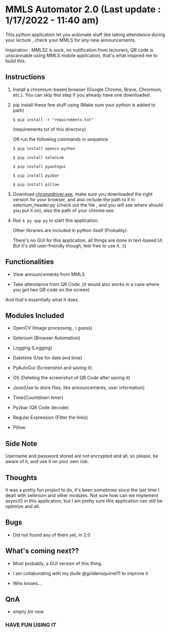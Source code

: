 # MMLS Automator 2.0 (Last update : 1/17/2022 - 11:40 am)

This python application let you automate stuff like taking attendance during your lecture , check your MMLS for any new announcements.

Inspiration : MMLS2 is suck, no notification from lecturers, QR code is unscannable using MMLS mobile application, that's what inspired me to build this.

## Instructions

1. Install a chromium-based browser (Google Chrome, Brave, Chromium, etc.). You can skip this step if you already have one downloaded.

2. pip install these few stuff using (Make sure your python is added to path)

    `$ pip install -r "requirements.txt"`

    (requirements.txt of this directory)

    OR run the following commands in sequence

    `$ pip install opencv-python`

    `$ pip install selenium`

    `$ pip install pyautogui`

    `$ pip install pyzbar`

    `$ pip install pillow`

3. Download [chromedriver.exe](https://chromedriver.chromium.org/downloads), make sure you downloaded the right version for your browser, and also include the path to it in selenium_header.py (check out the file , and you will see where should you put it on), also the path of your chrome.exe.

4. Run `$ py app.py` to start this application.

    Other libraries are included in python itself (Probably).

    There's no GUI for this application, all things are done in text-based UI. But it's still user-friendly though, feel free to use it. :))

## Functionalities

- View announcements from MMLS

- Take attendance from QR Code, (it would also works in a case where you got two QR code on the screen)

And that's essentially what it does.

## Modules Included

- OpenCV (Image processing , i guess)

- Selenium (Browser Automation)

- Logging (Logging)

- Datetime (Use for date and time)

- PyAutoGui (Screenshot and saving it)

- OS (Deleting the screenshot of QR Code after saving it)

- Json(Use to store files, like announcements, user information)

- Time(Countdown timer)

- Pyzbar (QR Code decode)

- Regular Expression (Filter the links)

- Pillow

## Side Note

Username and password stored are not encrypted and all, so please, be aware of it, and use it on your own risk.

## Thoughts

It was a pretty fun project to do, it's been sometimes since the last time I dealt with selenium and other modules. Not sure how can we implement asyncIO in this application, but I am pretty sure this application can still be optimize and all.

## Bugs

- Did not found any of them yet, in 2.0

## What's coming next??

- Most probably, a GUI version of this thing.

- I am collaborating with my dude @goldensquirrel11 to improve it

- Who knows...

## QnA

- *empty for now*

### HAVE FUN USING IT
